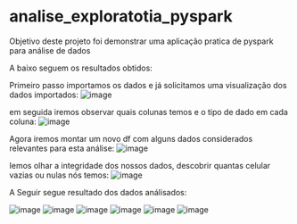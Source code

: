 # analise_exploratotia_pyspark
Objetivo deste projeto foi demonstrar uma aplicação pratica de pyspark para análise de dados

A baixo seguem os resultados obtidos:

Primeiro passo importamos os dados e já solicitamos uma visualização dos dados importados:
![image](https://user-images.githubusercontent.com/117185803/231448267-d45dc34e-fd4b-4cb2-b61a-17d4ace17918.png)


em seguida iremos observar quais colunas temos e o tipo de dado em cada coluna:
![image](https://user-images.githubusercontent.com/117185803/231448796-c2ba4b4f-74b3-4ebc-9f88-f3bb8928c759.png)

Agora iremos montar um novo df com alguns dados considerados relevantes para esta análise:
![image](https://user-images.githubusercontent.com/117185803/231449225-45aa529b-938b-4e53-8a4d-63f35a736cb5.png)

Iemos olhar a integridade dos nossos dados, descobrir quantas celular vazias ou nulas nós temos:
![image](https://user-images.githubusercontent.com/117185803/231451687-701929cc-326f-4611-91f3-40500ce2174a.png)


A Seguir segue resultado dos dados análisados:

![image](https://user-images.githubusercontent.com/117185803/231450593-f9f95471-ec68-4e5c-9180-68f5bb8b9203.png)
![image](https://user-images.githubusercontent.com/117185803/231450821-ed1187eb-336c-4346-915b-174ac0ff31f7.png)
![image](https://user-images.githubusercontent.com/117185803/231450923-7c00ef67-dd05-470a-b8d8-bcd437df6ad4.png)
![image](https://user-images.githubusercontent.com/117185803/231451060-05b6dd0f-a878-4d6c-834f-40d62f48cf98.png)
![image](https://user-images.githubusercontent.com/117185803/231451137-53b941bf-4992-4539-967b-8c35002a6b3e.png)
![image](https://user-images.githubusercontent.com/117185803/231451263-b8b73b2f-2a82-4565-8ac5-559c3e915590.png)





